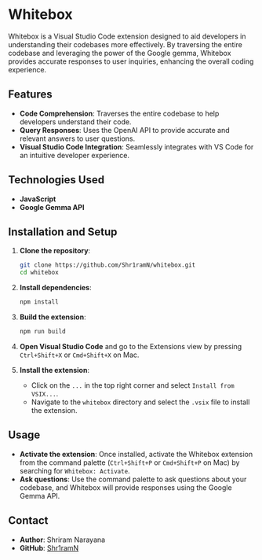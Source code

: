 # Whitebox

Whitebox is a Visual Studio Code extension designed to aid developers in understanding their codebases more effectively. By traversing the entire codebase and leveraging the power of the Google gemma, Whitebox provides accurate responses to user inquiries, enhancing the overall coding experience.

## Features

- **Code Comprehension**: Traverses the entire codebase to help developers understand their code.
- **Query Responses**: Uses the OpenAI API to provide accurate and relevant answers to user questions.
- **Visual Studio Code Integration**: Seamlessly integrates with VS Code for an intuitive developer experience.

## Technologies Used

- **JavaScript**
- **Google Gemma API**

## Installation and Setup

1. **Clone the repository**:
    ```sh
    git clone https://github.com/Shr1ramN/whitebox.git
    cd whitebox
    ```

2. **Install dependencies**:
    ```sh
    npm install
    ```

3. **Build the extension**:
    ```sh
    npm run build
    ```

4. **Open Visual Studio Code** and go to the Extensions view by pressing `Ctrl+Shift+X` or `Cmd+Shift+X` on Mac.

5. **Install the extension**:
    - Click on the `...` in the top right corner and select `Install from VSIX...`.
    - Navigate to the `whitebox` directory and select the `.vsix` file to install the extension.

## Usage

- **Activate the extension**: Once installed, activate the Whitebox extension from the command palette (`Ctrl+Shift+P` or `Cmd+Shift+P` on Mac) by searching for `Whitebox: Activate`.
- **Ask questions**: Use the command palette to ask questions about your codebase, and Whitebox will provide responses using the Google Gemma API.


## Contact

- **Author**: Shriram Narayana
- **GitHub**: [Shr1ramN](https://github.com/Shr1ramN)


